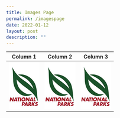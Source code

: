 ```yaml
---
title: Images Page
permalink: /imagespage
date: 2022-01-12
layout: post
description: ""
---
```



| Column 1 | Column 2 | Column 3 |
| -------- | -------- | -------- |
| [![Alt text for image on Isomer site](/images/nparks%20logo.png)](https://www.nparks.gov.sg)    | [![Alt text for image on Isomer site](/images/nparks%20logo.png)](https://www.nparks.gov.sg)    | [![Alt text for image on Isomer site](/images/nparks%20logo.png)](https://www.nparks.gov.sg)     |

